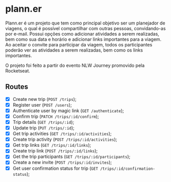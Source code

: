 # plann.er
Plann.er é um projeto que tem como principal objetivo ser um planejador de viagens, o qual é possível compartilhar com outras pessoas, convidando-as por e-mail. Possui opções como adicionar atividades a serem realizadas, bem como sua data e horário e adicionar links importantes para a viagem. Ao aceitar o convite para participar da viagem, todos os participantes poderão ver as atividades a serem realizadas, bem como os links importantes.

O projeto foi feito a partir do evento NLW Journey promovido pela Rocketseat.

## Routes

- [x] Create new trip (`POST /trips`);
- [x] Register user (`POST /users`);
- [x] Authenticate user by magic link (`GET /authenticate`);
- [x] Confirm trip (`PATCH /trips/:id/confirm`);
- [x] Trip details (`GET /trips/:id`);
- [x] Update trip (`PUT /trips/:id`);
- [x] Get trip activities (`GET /trips/:id/activities`);
- [x] Create trip activity (`POST /trips/:id/activities`);
- [x] Get trip links (`GET /trips/:id/links`);
- [x] Create trip link (`POST /trips/:id/links`);
- [x] Get the trip participants (`GET /trips/:id/participants`);
- [x] Create a new invite (`POST /trips/:id/invites`);
- [x] Get user confirmation status for trip (`GET /trips/:id/confirmation-status`);
